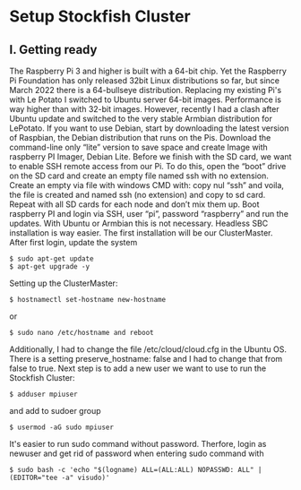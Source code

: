 # Setup Stockfish Cluster
<h2>I. Getting ready</h2>
The Raspberry Pi 3 and higher is built with a 64-bit chip. Yet the Raspberry Pi Foundation has only released 32bit Linux distributions so far, but since March 2022 there is a 64-bullseye distribution. Replacing my existing Pi's with Le Potato I switched to Ubuntu server 64-bit images. Performance is way higher than with 32-bit images. However, recently I had a clash after Ubuntu update and switched to the very stable Armbian distribution for LePotato.
If you want to use Debian, start by downloading the latest version of Raspbian, the Debian distribution that runs on the Pis. Download the command-line only “lite” version to save space and create Image with raspberry PI Imager, Debian Lite. Before we finish with the SD card, we want to enable SSH remote access from our Pi. To do this, open the “boot” drive on the SD card and create an empty file named ssh with no extension. Create an empty via file with windows CMD with: copy nul “ssh” and voila, the file is created and named ssh (no extension) and copy to sd card.
Repeat with all SD cards for each node and don’t mix them up. Boot raspberry PI and login via SSH, user “pi”, password “raspberry” and run the updates. With Ubuntu or Armbian this is not necessary. Headless SBC installation is way easier.
The first installation will be our ClusterMaster.
After first login, update the system

```console
$ sudo apt-get update
$ apt-get upgrade -y
```
Setting up the ClusterMaster:
```console
$ hostnamectl set-hostname new-hostname
```
or
```console
$ sudo nano /etc/hostname and reboot
```
Additionally, I had to change the file /etc/cloud/cloud.cfg in the Ubuntu OS. There is a setting preserve_hostname: false and I had to change that from false to true.
Next step is to add a new user we want to use to run the Stockfish Cluster:
```console
$ adduser mpiuser
```
and add to sudoer group
```console
$ usermod -aG sudo mpiuser
```
It's easier to run sudo command without password. Therfore, login as newuser and get rid of password when entering sudo command with

```console
$ sudo bash -c 'echo "$(logname) ALL=(ALL:ALL) NOPASSWD: ALL" | (EDITOR="tee -a" visudo)'
```
